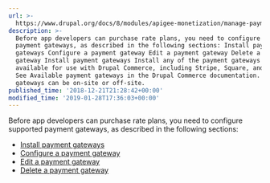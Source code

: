 ```yaml
---
url: >-
  https://www.drupal.org/docs/8/modules/apigee-monetization/manage-payment-gateways
description: >-
  Before app developers can purchase rate plans, you need to configure supported
  payment gateways, as described in the following sections: Install payment
  gateways Configure a payment gateway Edit a payment gateway Delete a payment
  gateway Install payment gateways Install any of the payment gateways that are
  available for use with Drupal Commerce, including Stripe, Square, and more.
  See Available payment gateways in the Drupal Commerce documentation. Payment
  gateways can be on-site or off-site.
published_time: '2018-12-21T21:28:42+00:00'
modified_time: '2019-01-28T17:36:03+00:00'
---
```

Before app developers can purchase rate plans, you need to configure supported payment gateways, as described in the following sections:

* [Install payment gateways](#install-payment-gateways)
* [Configure a payment gateway](#configure-a-payment-gateway)
* [Edit a payment gateway](#edit-a-payment-gateway)
* [Delete a payment gateway](#delete-a-payment-gateway)
